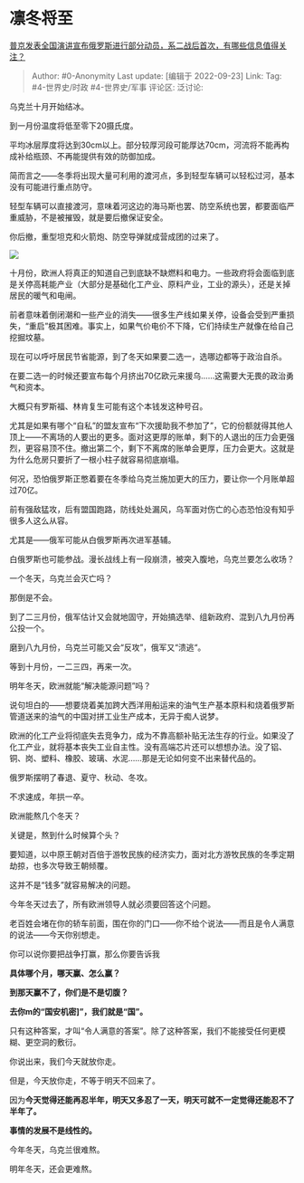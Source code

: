 # 凛冬将至
[普京发表全国演讲宣布俄罗斯进行部分动员，系二战后首次，有哪些信息值得关注？](https://www.zhihu.com/question/554695212/answer/2683977918)

> Author: #0-Anonymity
> Last update: [编辑于 2022-09-23]
> Link:
> Tag: #4-世界史/时政 #4-世界史/军事
> 评论区:
> 泛讨论:

乌克兰十月开始结冰。

到一月份温度将低至零下20摄氏度。

平均冰层厚度将达到30cm以上。部分较厚河段可能厚达70cm，河流将不能再构成补给瓶颈、不再能提供有效的防御加成。

简而言之——冬季将出现大量可利用的渡河点，多到轻型车辆可以轻松过河，基本没有可能进行重点防守。

轻型车辆可以直接渡河，意味着河这边的海马斯也罢、防空系统也罢，都要面临严重威胁，不是被摧毁，就是要后撤保证安全。

你后撤，重型坦克和火箭炮、防空导弹就成营成团的过来了。

![](https://pic1.zhimg.com/50/v2-2a1a0240f16ddd46de6378b73f94b55b_720w.jpg?source=1940ef5c)

十月份，欧洲人将真正的知道自己到底缺不缺燃料和电力。一些政府将会面临到底是关停高耗能产业（大部分是基础化工产业、原料产业，工业的源头），还是关掉居民的暖气和电闸。

前者意味着倒闭潮和一些产业的消失——很多生产线如果关停，设备会受到严重损失，“重启”极其困难。事实上，如果气价电价不下降，它们持续生产就像在给自己挖掘坟墓。

现在可以呼吁居民节省能源，到了冬天如果要二选一，选哪边都等于政治自杀。

在要二选一的时候还要宣布每个月挤出70亿欧元来援乌……这需要大无畏的政治勇气和资本。

大概只有罗斯福、林肯复生可能有这个本钱发这种号召。

尤其是如果有哪个“自私”的盟友宣布“下次援助我不参加了”，它的份额就得其他人顶上——不离场的人要出的更多。面对这更厚的账单，剩下的人退出的压力会更强烈，更容易顶不住。撤出第二个，剩下不离席的账单会更厚，压力会更大。这就是为什么危房只要折了一根小柱子就容易彻底崩塌。

何况，恐怕俄罗斯正憋着要在冬季给乌克兰施加更大的压力，要让你一个月账单超过70亿。

前有强敌猛攻，后有盟国跑路，防线处处漏风，乌军面对伤亡的心态恐怕没有知乎很多人这么从容。

尤其是——俄军可能从白俄罗斯再次进军基辅。

白俄罗斯也可能参战。漫长战线上有一段崩溃，被突入腹地，乌克兰要怎么收场？

一个冬天，乌克兰会灭亡吗？

那倒是不会。

到了二三月份，俄军估计又会就地固守，开始搞选举、组新政府、混到八九月份再公投一个。

磨到八九月份，乌克兰可能又会“反攻”，俄军又“溃逃“。

等到十月份，一二三四，再来一次。

明年冬天，欧洲就能“解决能源问题”吗？

说句坦白的——想要烧着美加跨大西洋用船运来的油气生产基本原料和烧着俄罗斯管道送来的油气的中国对拼工业生产成本，无异于痴人说梦。

欧洲的化工产业将彻底失去竞争力，成为不靠高额补贴无法生存的行业。如果没了化工产业，就将基本丧失工业自主性。没有高端芯片还可以想想办法。没了铝、铜、岗、塑料、橡胶、玻璃、水泥……那是无论如何变不出来替代品的。

俄罗斯摆明了春退、夏守、秋动、冬攻。

不求速成，年拱一卒。

欧洲能熬几个冬天？

关键是，熬到什么时候算个头？

要知道，以中原王朝对百倍于游牧民族的经济实力，面对北方游牧民族的冬季定期劫掠，也多次导致王朝倾覆。

这并不是“钱多”就容易解决的问题。

今年冬天过去了，所有欧洲领导人就必须要回答这个问题。

老百姓会堵在你的轿车前面，围在你的门口——你不给个说法——而且是令人满意的说法——今天你别想走。

你可以说你要把战争打赢，那么你要告诉我

**具体哪个月，哪天赢、怎么赢？**

**到那天赢不了，你们是不是切腹？**

**去你m的“国安机密]”，我们就是“国”。**

只有这种答案，才叫“令人满意的答案”。除了这种答案，我们不能接受任何更模糊、更空洞的敷衍。

你说出来，我们今天就放你走。

但是，今天放你走，不等于明天不回来了。

因为**今天觉得还能再忍半年，明天又多忍了一天，明天可就不一定觉得还能忍不了半年了。**

**事情的发展不是线性的。**

今年冬天，乌克兰很难熬。

明年冬天，还会更难熬。

